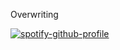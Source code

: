 Overwriting



[![spotify-github-profile](https://spotify-github-profile.kittinanx.com/api/view?uid=15bsp7ckeq8ywzgapwu5bzhsb&cover_image=true&theme=natemoo-re&show_offline=false&background_color=121212&interchange=true&bar_color=311759&bar_color_cover=true)](https://github.com/kittinan/spotify-github-profile)
